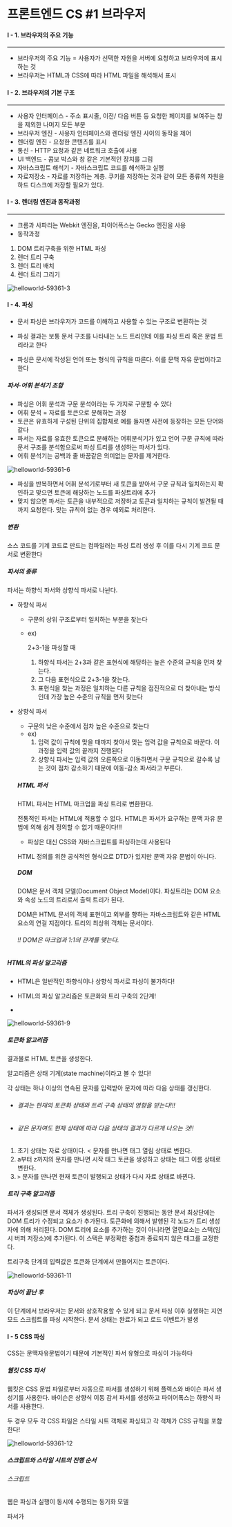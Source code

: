 # 프론트엔드 CS #1 브라우저

#### I - 1. 브라우저의 주요 기능

---

- 브라우저의 주요 기능 = 사용자가 선택한 자원을 서버에 요청하고 브라우저에 표시하는 것
- 브라우저는 HTML과 CSS에 따라 HTML 파일을 해석해서 표시



#### I - 2. 브라우저의 기본 구조

---

- 사용자 인터페이스 - 주소 표시줄, 이전/ 다음 버튼 등 요청한 페이지를 보여주는 창을 제외한 나머지 모든 부분
- 브라우저 엔진 - 사용자 인터페이스와 렌더링 엔진 사이의 동작을 제어
- 렌더링 엔진 - 요청한 콘텐츠를 표시
- 통신 - HTTP 요청과 같은 네트워크 호출에 사용
- UI 백엔드 - 콤보 박스와 창 같은 기본적인 장치를 그림
- 자바스크립트 해석기 - 자바스크립트 코드를 해석하고 실행
- 자료저장소 - 자료를 저장하는 계층. 쿠키를 저장하는 것과 같이 모든 종류의 자원을 하드 디스크에 저장할 필요가 있다.

#### I - 3. 렌더링 엔진과 동작과정

---

- 크롬과 사파리는 Webkit 엔진을, 파이어폭스는 Gecko 엔진을 사용
- 동작과정

1.  DOM 트리구축을 위한 HTML 파싱
2. 렌더 트리 구축
3. 렌더 트리 배치
4. 렌더 트리 그리기



![helloworld-59361-3](README.assets/helloworld-59361-3.png)



#### I - 4. 파싱

- 문서 파싱은 브라우저가 코드를 이해하고 사용할 수 있는 구조로 변환하는 것
- 파싱 결과는 보통 문서 구조를 나타내는 노드 트리인데 이를 파싱 트리 혹은 문법 트리라고 한다

- 파싱은 문서에 작성된 언어 또는 형식의 규칙을 따른다. 이를 문맥 자유 문법이라고 한다



##### 파서-어휘 분석기 조합

- 파싱은 어휘 분석과 구문 분석이라는 두 가지로 구분할 수 있다
- 어휘 분석 = 자료를 토큰으로 분해하는 과정 
- 토큰은 유효하게 구성된 단위의 집합체로 예를 들자면 사전에 등장하는 모든 단어와 같다
- 파서는 자료를 유효한 토큰으로 분해하는 어휘분석기가 있고 언어 구문 규칙에 따라 문서 구조를 분석함으로써 파싱 트리를 생성하는 파서가 있다. 
- 어휘 분석기는 공백과 줄 바꿈같은 의미없는 문자를 제거한다.



![helloworld-59361-6](README.assets/helloworld-59361-6.png)

- 파싱을 반복하면서 어휘 분석기로부터 새 토큰을 받아서 구문 규칙과 일치하는지 확인하고 맞으면 토큰에 해당하는 노드를 파싱트리에 추가
- 맞지 않으면 파서는 토큰을 내부적으로 저장하고 토큰과 일치하는 규칙이 발견될 때 까지 요청한다. 맞는 규칙이 없는 경우 예외로 처리한다.

##### 변환

소스 코드를 기계 코드로 만드는 컴파일러는 파싱 트리 생성 후 이를 다시 기계 코드 문서로 변환한다

##### 파서의 종류

파서는 하향식 파서와 상향식 파서로 나뉜다.

- 하향식 파서

  - 구문의 상위 구조로부터 일치하는 부분을 찾는다

  - ex) 

    2+3-1을 파싱할 때

    1. 하향식 파서는 2+3과 같은 표현식에 해당하는 높은 수준의 규칙을 먼저 찾는다.
    2. 그 다음 표현식으로 2+3-1을 찾는다. 
    3. 표현식을 찾는 과정은 일치하는 다른 규칙을 점진적으로 더 찾아내는 방식인데 가장 높은 수준의 규칙을 먼저 찾는다

- 상향식 파서

  - 구문의 낮은 수준에서 점차 높은 수준으로 찾는다
  - ex)
    1. 입력 값이 규칙에 맞을 때까지 찾아서 맞는 입력 값을 규칙으로 바꾼다. 이 과정을 입력 값의 끝까지 진행된다
    2. 상향식 파서는 입력 값의 오른쪽으로 이동하면서 구문 규칙으로 갈수록 남는 것이 점차 감소하기 때문에 이동-감소 파서라고 부른다.

  

  ##### HTML 파서

  HTML 파서는 HTML 마크업을 파싱 트리로 변환한다.

  전통적인 파서는 HTML에 적용할 수 없다. HTML은 파서가 요구하는 문맥 자유 문법에 의해 쉽게 정의할 수 없기 때문이다!!!

  

  - 파싱은 대신 CSS와 자바스크립트를 파싱하는데 사용된다

  

  HTML 정의를 위한 공식적인 형식으로 DTD가 있지만 문맥 자유 문법이 아니다.

  

  ##### DOM

  DOM은 문서 객체 모델(Document Object Model)이다. 파싱트리는 DOM 요소와 속성 노드의 트리로서 출력 트리가 된다.

  

  DOM은 HTML 문서의 객체 표현이고 외부를 향하는 자바스크립트와 같은 HTML 요소의 연걸 지점이다. 트리의 최상위 객체는 문서이다.

  

  ###### !! DOM은 마크업과 1:1의 관계를 맺는다.



##### HTML의 파싱 알고리즘

- HTML은 일반적인 하향식이나 상향식 파서로 파싱이 불가하다!

- HTML의 파싱 알고리즘은 토큰화와 트리 구축의 2단계!
- 

![helloworld-59361-9](README.assets/helloworld-59361-9-16661673834362-16661673848104.png)



##### 토큰화 알고리즘

결과물로 HTML 토큰을 생성한다.

알고리즘은 상태 기계(state machine)이라고 볼 수 있다!

각 상태는 하나 이상의 연속된 문자를 입력받아 문자에 따라 다음 상태를 갱신한다.

- ###### 결과는 현재의 토큰화 상태와 트리 구축 상태의 영향을 받는다!!!

- ###### 같은 문자여도 현재 상태에 따라 다음 상태의 결과가 다르게 나오는 것!!

1. 초기 상태는 자료 상태이다. < 문자를 만나면 태그 열림 상태로 변한다.
2. a부터 z까지의 문자를 만나면 시작 태그 토큰을 생성하고 상태는 태그 이름 상태로 변한다.
3. `>` 문자를 만나면 현재 토큰이 발행되고 상태가 다시 자료 상태로 바뀐다.



##### 트리 구축 알고리즘

파서가 생성되면 문서 객체가 생성된다. 트리 구축이 진행되는 동안 문서 최상단에는 DOM 트리가 수정되고 요소가 추가된다. 토큰화에 의해서 발행된 각 노드가 트리 생성자에 의해 처리된다. DOM 트리에 요소를 추가하는 것이 아니라면 열린요소는 스택(임시 버퍼 저장소)에 추가된다. 이 스택은 부정확한 중첩과 종료되지 않은 태그를 교정한다.



트리구축 단계의 입력값은 토큰화 단계에서 만들어지는 토큰이다.

![helloworld-59361-11](README.assets/helloworld-59361-11-16662760135977.png)



##### 파싱이 끝난 후

이 단계에서 브라우저는 문서와 상호작용할 수 있게 되고 문서 파싱 이후 실행하는 지연 모드 스크립트를 파싱 시작한다. 문서 상태는 완료가 되고 로드 이벤트가 발생





#### I - 5 CSS 파싱

CSS는 문맥자유문법이기 때문에 기본적인 파서 유형으로 파싱이 가능하다



##### 웹킷 CSS 파서

웹킷은 CSS 문법 파일로부터 자동으로 파서를 생성하기 위해 플렉스와 바이슨 파서 생성기를 사용한다. 바이슨은 상향식 이동 감서 파서를 생성하고 파이어폭스는 하향식 파서를 사용한다. 



두 경우 모두 각 CSS 파일은 스타일 시트 객체로 파싱되고 각 객체가 CSS 규칙을 포함한다!

![helloworld-59361-12](README.assets/helloworld-59361-12-16666206765712.png)



##### 스크립트와 스타일 시트의 진행 순서



###### 스크립트 

웹은 파싱과 실행이 동시에 수행되는 동기화 모델

파서가 <script>태그를 만나면 즉시 파싱하고 실행하고, 스크립트가 실행되는 동안 파싱은 중단된다.HTML5는 스크립트를 비동기로 처리하는 속성을 추가했기 때문에 별도의 맥락에 의해 파싱되고 실행된다.



###### 예측 파싱

웹킷과 파이어폭스는 예측파싱과 같은 최적화를 지원한다. 스크립트를 실행하는 동안 다른 스레드는 네트워크로부터 다른 자원을 내려받고 문서의 나머지 부분을 파싱한다. 

즉 병렬로 자원을 연결하여 받아 전체적인 속도를 개선한다. 예측 파서는 DOM 트리는 수정하지 않고 메인파서의 일로 넘긴다. 예측 파서는 외부 스크립트, 외부 스타일스트와 같이 참조된 외부 자원을 파싱한다.



###### 스타일 시트

스타일 시트는 DOM트리를 변경하지 않기 때문에 문서 파싱을 기다리거나 중단할 이유가 없다. 하지만 스크립트가 문서를 파싱하는 동안 스타일 정보를 요청하는 경우면 문제가 된다!! 

==> 스타일이 파싱되지 않은 상태라면 스크립트는 잘못된 결과를 내놓기 때문!

- 파이어폭스는 아직 로드 중이거나 파싱중인 스타일 시트가 있는 경우 모든 스크립트의 실행을 중단한다

- 웹킷은 로드되지 않은 스타일 시트 가운데 문제가 될만한 속성이 있을 때만 스크립트를 중단한다.
